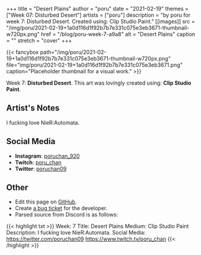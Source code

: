 +++
title =       "Desert Plains"
author =      "poru"
date =        "2021-02-19"
themes =      ["Week 07: Disturbed Desert"]
artists =     ["poru"]
description = "by poru for week 7: Disturbed Desert. Created using: Clip Studio Paint."
[[images]]
      src = "/img/poru/2021-02-19+1a0d116d1f92b7b7e331c075e3eb3671-thumbnail-w720px.png"
      href = "/blog/poru-week-7-a9a8"
      alt = "Desert Plains"
      caption = ""
      stretch = "cover"
+++


{{< fancybox path="/img/poru/2021-02-19+1a0d116d1f92b7b7e331c075e3eb3671-thumbnail-w720px.png" file="img/poru/2021-02-19+1a0d116d1f92b7b7e331c075e3eb3671.png" caption="Placeholder thumbnail for a visual work." >}}


Week 7: **Disturbed Desert**. This art was lovingly created using: **Clip Studio Paint**.

## Artist's Notes

I fucking love NieR:Automata.

## Social Media

- **Instagram**: <a href='https://instagram.com/poruchan_920' target='_blank'>poruchan_920</a>
- **Twitch**: <a href='https://twitch.tv/poru_chan' target='_blank'>poru_chan</a>
- **Twitter**: <a href='https://twitter.com/poruchan09' target='_blank'>poruchan09</a>

## Other

- Edit this page on [GitHub](https://github.com/teaminkling/web-refresh/edit/main/content/blog/poru-week-7-a9a8.md).
- Create [a bug ticket](https://github.com/teaminkling/web-refresh/issues/new?assignees=&labels=bug&template=problem-report.md&title=) for the developer.
- Parsed source from Discord is as follows:

{{< highlight txt >}}
Week: 7
Title:  Desert Plains
Medium: Clip Studio Paint
Description: I fucking love NieR:Automata.
Social Media: 
https://twitter.com/poruchan09 
https://www.twitch.tv/poru_chan
{{< /highlight >}}